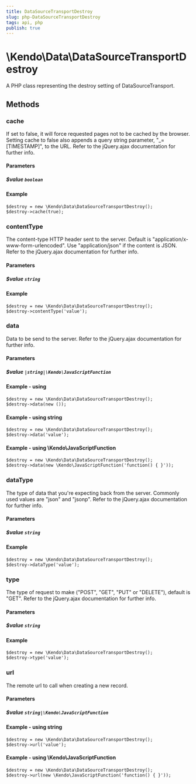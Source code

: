 ```yaml
---
title: DataSourceTransportDestroy
slug: php-DataSourceTransportDestroy
tags: api, php
publish: true
---
```


# \Kendo\Data\DataSourceTransportDestroy

A PHP class representing the destroy setting of DataSourceTransport.


## Methods

### cache
If set to false, it will force requested pages not to be cached by the browser. Setting cache to false also appends a query string parameter, "_=[TIMESTAMP]", to the URL.
Refer to the jQuery.ajax documentation for further info.
#### Parameters

##### $value `boolean`



#### Example 
    $destroy = new \Kendo\Data\DataSourceTransportDestroy();
    $destroy->cache(true);

### contentType
The content-type HTTP header sent to the server. Default is "application/x-www-form-urlencoded". Use "application/json" if the content is JSON.
Refer to the jQuery.ajax documentation for further info.
#### Parameters

##### $value `string`



#### Example 
    $destroy = new \Kendo\Data\DataSourceTransportDestroy();
    $destroy->contentType('value');

### data
Data to be send to the server.
Refer to the jQuery.ajax documentation for further info.
#### Parameters

##### $value `|string|\Kendo\JavaScriptFunction`



#### Example  - using 
    $destroy = new \Kendo\Data\DataSourceTransportDestroy();
    $destroy->data(new ());

#### Example  - using string
    $destroy = new \Kendo\Data\DataSourceTransportDestroy();
    $destroy->data('value');

#### Example  - using \Kendo\JavaScriptFunction
    $destroy = new \Kendo\Data\DataSourceTransportDestroy();
    $destroy->data(new \Kendo\JavaScriptFunction('function() { }'));

### dataType
The type of data that you're expecting back from the server. Commonly used values are "json" and "jsonp".
Refer to the jQuery.ajax documentation for further info.
#### Parameters

##### $value `string`



#### Example 
    $destroy = new \Kendo\Data\DataSourceTransportDestroy();
    $destroy->dataType('value');

### type
The type of request to make ("POST", "GET", "PUT" or "DELETE"), default is "GET".
Refer to the jQuery.ajax documentation for further info.
#### Parameters

##### $value `string`



#### Example 
    $destroy = new \Kendo\Data\DataSourceTransportDestroy();
    $destroy->type('value');

### url
The remote url to call when creating a new record.
#### Parameters

##### $value `string|\Kendo\JavaScriptFunction`



#### Example  - using string
    $destroy = new \Kendo\Data\DataSourceTransportDestroy();
    $destroy->url('value');

#### Example  - using \Kendo\JavaScriptFunction
    $destroy = new \Kendo\Data\DataSourceTransportDestroy();
    $destroy->url(new \Kendo\JavaScriptFunction('function() { }'));


